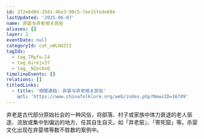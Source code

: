 ```yaml
---
id: 372e6d8d-3581-4be3-98c5-7ee15fede694
lastUpdated: '2025-06-07'
name: 弃婴与弃老相关民俗
aliases: []
layer: 2
eventDate: null
categoryId: cat_uWLHUZtI
tagIds:
  - tag_TRpfu-I4
  - tag_6irejv37
  - tag__NZec6vQ
timelineEvents: []
relations: []
titledLinks:
  - title: '相關連結: 弃婴与弃老相关民俗'
    url: 'https://www.chinafolklore.org/web/index.php?NewsID=16709'
---
```

弃老是古代部分原始社会的一种风俗，将部落、村子或家族中体力衰退的老人驱逐、流放或集中到偏远的地方，任其自生自灭。如「弃老窑」、「寄死窟」等。杀婴文化出现在弃婴塔等数不胜数的案例中。
